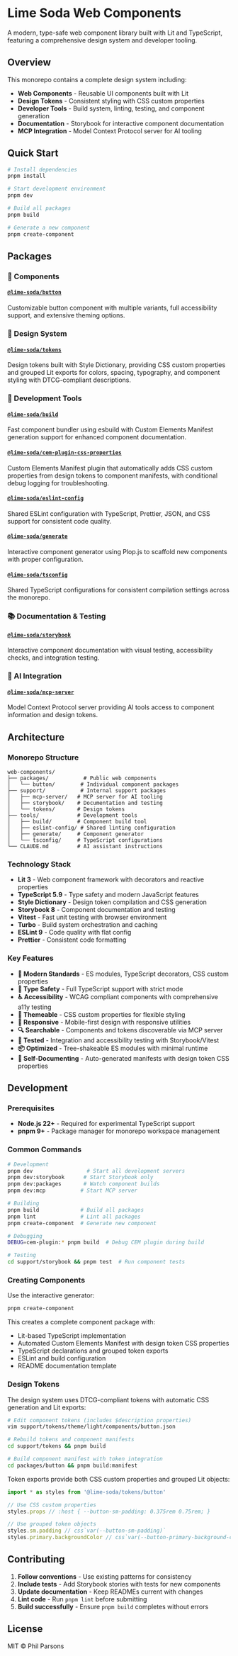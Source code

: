# Lime Soda Web Components

A modern, type-safe web component library built with Lit and TypeScript,
featuring a comprehensive design system and developer tooling.

## Overview

This monorepo contains a complete design system including:

- **Web Components** - Reusable UI components built with Lit
- **Design Tokens** - Consistent styling with CSS custom properties
- **Developer Tools** - Build system, linting, testing, and component generation
- **Documentation** - Storybook for interactive component documentation
- **MCP Integration** - Model Context Protocol server for AI tooling

## Quick Start

```bash
# Install dependencies
pnpm install

# Start development environment
pnpm dev

# Build all packages
pnpm build

# Generate a new component
pnpm create-component
```

## Packages

### 🧩 Components

#### [`@lime-soda/button`](./packages/button/)

Customizable button component with multiple variants, full accessibility
support, and extensive theming options.

### 🎨 Design System

#### [`@lime-soda/tokens`](./support/tokens/)

Design tokens built with Style Dictionary, providing CSS custom properties and
grouped Lit exports for colors, spacing, typography, and component styling with
DTCG-compliant descriptions.

### 🔧 Development Tools

#### [`@lime-soda/build`](./tools/build/)

Fast component bundler using esbuild with Custom Elements Manifest generation
support for enhanced component documentation.

#### [`@lime-soda/cem-plugin-css-properties`](./support/cem-plugin-css-properties/)

Custom Elements Manifest plugin that automatically adds CSS custom properties
from design tokens to component manifests, with conditional debug logging for
troubleshooting.

#### [`@lime-soda/eslint-config`](./tools/eslint-config/)

Shared ESLint configuration with TypeScript, Prettier, JSON, and CSS support for
consistent code quality.

#### [`@lime-soda/generate`](./tools/generate/)

Interactive component generator using Plop.js to scaffold new components with
proper configuration.

#### [`@lime-soda/tsconfig`](./tools/tsconfig/)

Shared TypeScript configurations for consistent compilation settings across the
monorepo.

### 📚 Documentation & Testing

#### [`@lime-soda/storybook`](./support/storybook/)

Interactive component documentation with visual testing, accessibility checks,
and integration testing.

### 🤖 AI Integration

#### [`@lime-soda/mcp-server`](./support/mcp-server/)

Model Context Protocol server providing AI tools access to component information
and design tokens.

## Architecture

### Monorepo Structure

```
web-components/
├── packages/           # Public web components
│   └── button/        # Individual component packages
├── support/           # Internal support packages
│   ├── mcp-server/   # MCP server for AI tooling
│   ├── storybook/    # Documentation and testing
│   └── tokens/       # Design tokens
├── tools/            # Development tools
│   ├── build/        # Component build tool
│   ├── eslint-config/ # Shared linting configuration
│   ├── generate/     # Component generator
│   └── tsconfig/     # TypeScript configurations
└── CLAUDE.md         # AI assistant instructions
```

### Technology Stack

- **Lit 3** - Web component framework with decorators and reactive properties
- **TypeScript 5.9** - Type safety and modern JavaScript features
- **Style Dictionary** - Design token compilation and CSS generation
- **Storybook 8** - Component documentation and testing
- **Vitest** - Fast unit testing with browser environment
- **Turbo** - Build system orchestration and caching
- **ESLint 9** - Code quality with flat config
- **Prettier** - Consistent code formatting

### Key Features

- **🚀 Modern Standards** - ES modules, TypeScript decorators, CSS custom
  properties
- **🎯 Type Safety** - Full TypeScript support with strict mode
- **♿ Accessibility** - WCAG compliant components with comprehensive a11y
  testing
- **🎨 Themeable** - CSS custom properties for flexible styling
- **📱 Responsive** - Mobile-first design with responsive utilities
- **🔍 Searchable** - Components and tokens discoverable via MCP server
- **🧪 Tested** - Integration and accessibility testing with Storybook/Vitest
- **📦 Optimized** - Tree-shakeable ES modules with minimal runtime
- **🎯 Self-Documenting** - Auto-generated manifests with design token CSS
  properties

## Development

### Prerequisites

- **Node.js 22+** - Required for experimental TypeScript support
- **pnpm 9+** - Package manager for monorepo workspace management

### Common Commands

```bash
# Development
pnpm dev                 # Start all development servers
pnpm dev:storybook      # Start Storybook only
pnpm dev:packages       # Watch component builds
pnpm dev:mcp           # Start MCP server

# Building
pnpm build             # Build all packages
pnpm lint              # Lint all packages
pnpm create-component  # Generate new component

# Debugging
DEBUG=cem-plugin:* pnpm build  # Debug CEM plugin during build

# Testing
cd support/storybook && pnpm test  # Run component tests
```

### Creating Components

Use the interactive generator:

```bash
pnpm create-component
```

This creates a complete component package with:

- Lit-based TypeScript implementation
- Automated Custom Elements Manifest with design token CSS properties
- TypeScript declarations and grouped token exports
- ESLint and build configuration
- README documentation template

### Design Tokens

The design system uses DTCG-compliant tokens with automatic CSS generation and
Lit exports:

```bash
# Edit component tokens (includes $description properties)
vim support/tokens/theme/light/components/button.json

# Rebuild tokens and component manifests
cd support/tokens && pnpm build

# Build component manifest with token integration
cd packages/button && pnpm build:manifest
```

Token exports provide both CSS custom properties and grouped Lit objects:

```typescript
import * as styles from '@lime-soda/tokens/button'

// Use CSS custom properties
styles.props // :host { --button-sm-padding: 0.375rem 0.75rem; }

// Use grouped token objects
styles.sm.padding // css`var(--button-sm-padding)`
styles.primary.backgroundColor // css`var(--button-primary-background-color)`
```

## Contributing

1. **Follow conventions** - Use existing patterns for consistency
2. **Include tests** - Add Storybook stories with tests for new components
3. **Update documentation** - Keep READMEs current with changes
4. **Lint code** - Run `pnpm lint` before submitting
5. **Build successfully** - Ensure `pnpm build` completes without errors

## License

MIT © Phil Parsons
